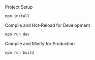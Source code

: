 

Project Setup

```sh
npm install
```

Compile and Hot-Reload for Development

```sh
npm run dev
```

Compile and Minify for Production

```sh
npm run build
```
